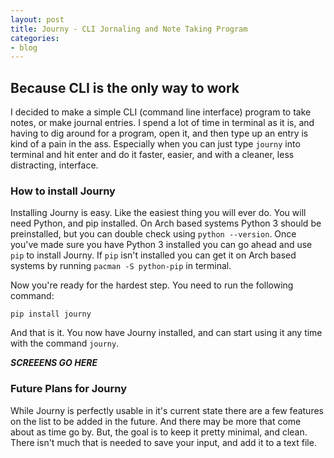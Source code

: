 ```yaml
---
layout: post
title: Journy - CLI Jornaling and Note Taking Program
categories:
- blog
--- 
```


## Because CLI is the only way to work
I decided to make a simple CLI (command line interface) program to take notes, or make journal entries. I spend a lot of time in terminal as it is, and having to dig around for a program, open it, and then type up an entry is kind of a pain in the ass. Especially when you can just type ```journy``` into terminal and hit enter and do it faster, easier, and with a cleaner, less distracting, interface.

### How to install Journy
Installing Journy is easy. Like the easiest thing you will ever do. You will need Python, and pip installed. On Arch based systems Python 3 should be preinstalled, but you can double check using ```python --version```. Once you've made sure you have Python 3 installed you can go ahead and use ```pip``` to install Journy. If ```pip``` isn't installed you can get it on Arch based systems by running ```pacman -S python-pip``` in terminal.

Now you're ready for the hardest step. You need to run the following command:

```pip install journy```

And that is it. You now have Journy installed, and can start using it any time with the command ```journy```.

***SCREEENS GO HERE***

### Future Plans for Journy
While Journy is perfectly usable in it's current state there are a few features on the list to be added in the future. And there may be more that come about as time go by. But, the goal is to keep it pretty minimal, and clean. There isn't much that is needed to save your input, and add it to a text file.
